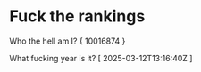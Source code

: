 # Fuck the rankings

Who the hell am I?
{ 10016874 }

What fucking year is it?
[ 2025-03-12T13:16:40Z ]
